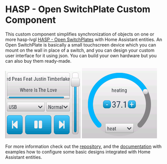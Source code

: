 # HASP - Open SwitchPlate Custom Component

This custom component simplifies synchronization of objects on one or more hasp-lvgl [HASP - Open SwitchPlates](https://haswitchplate.github.io/openHASP-docs/) with Home Assistant entities. An Open SwitchPlate is basically a small touchscreen device which you can mount on the wall in place of a switch, and you can design your custom user interface for it using json. You can build your own hardware but you can also buy them ready-made.

![mediaplayer](media/shot1.png)
![thermostat](media/shot2.png)

For more information check out the [repository](https://github.com/HASwitchPlate/openHASP-custom-component), and the [documentation](https://haswitchplate.github.io/openHASP-docs/) with examples how to configure some basic designs integrated with Home Assistant entities.

